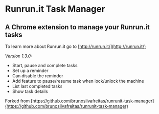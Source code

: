 # Runrun.it Task Manager
## A Chrome extension to manage your Runrun.it tasks

To learn more about Runrun.it go to [http://runrun.it/](http://runrun.it/)

*Version 1.3.0:*

- Start, pause and complete tasks
- Set up a reminder
- Can disable the reminder
- Add feature to pause/resume task when lock/unlock the machine
- List last completed tasks
- Show task details

Forked from [https://github.com/brunosilvafreitas/runrunit-task-manager](https://github.com/brunosilvafreitas/runrunit-task-manager)

